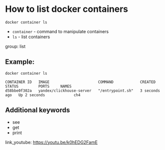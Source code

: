 # How to list docker containers

```docker
docker container ls
```

- `container` - command to manipulate containers
- `ls` - list containers

group: list

## Example: 
```docker
docker container ls
```
```
CONTAINER ID   IMAGE                      COMMAND            CREATED         STATUS         PORTS     NAMES
d58bbe0f302a   yandex/clickhouse-server   "/entrypoint.sh"   3 seconds ago   Up 2 seconds             ch4

```

## Additional keywords
- see
- get
- print

link_youtube: https://youtu.be/k0hEDG2FamE
